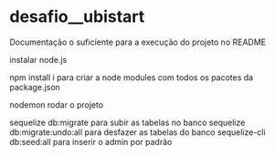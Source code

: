 # desafio__ubistart

Documentação o suficiente para a execução do projeto no README

instalar node.js

npm install i para criar a node modules com todos os pacotes da package.json

nodemon rodar o projeto

sequelize db:migrate para subir as tabelas no banco 
sequelize db:migrate:undo:all para desfazer as tabelas do banco
sequelize-cli db:seed:all  para inserir o admin por padrão



